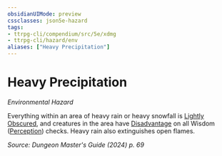 ```yaml
---
obsidianUIMode: preview
cssclasses: json5e-hazard
tags:
- ttrpg-cli/compendium/src/5e/xdmg
- ttrpg-cli/hazard/env
aliases: ["Heavy Precipitation"]
---
```

# Heavy Precipitation
*Environmental Hazard*  

Everything within an area of heavy rain or heavy snowfall is [Lightly Obscured](3-Mechanics/CLI/rules/variant-rules/lightly-obscured-xphb.md), and creatures in the area have [Disadvantage](3-Mechanics/CLI/rules/variant-rules/disadvantage-xphb.md) on all Wisdom ([Perception](3-Mechanics/CLI/rules/skills.md#Perception)) checks. Heavy rain also extinguishes open flames.

*Source: Dungeon Master's Guide (2024) p. 69*